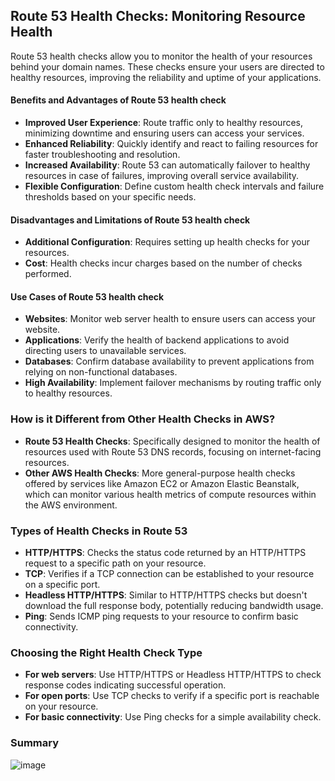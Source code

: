 ## Route 53 Health Checks: Monitoring Resource Health

Route 53 health checks allow you to monitor the health of your resources behind your domain names. These checks ensure your users are directed to healthy resources, improving the reliability and uptime of your applications.

#### Benefits and Advantages of Route 53 health check
* **Improved User Experience**:  Route traffic only to healthy resources, minimizing downtime and ensuring users can access your services.
* **Enhanced Reliability**:  Quickly identify and react to failing resources for faster troubleshooting and resolution.
* **Increased Availability**:  Route 53 can automatically failover to healthy resources in case of failures, improving overall service availability.
* **Flexible Configuration**:  Define custom health check intervals and failure thresholds based on your specific needs.

#### Disadvantages and Limitations of Route 53 health check 
* **Additional Configuration**:  Requires setting up health checks for your resources.
* **Cost**:  Health checks incur charges based on the number of checks performed.

#### Use Cases of Route 53 health check
* **Websites**:  Monitor web server health to ensure users can access your website.
* **Applications**:  Verify the health of backend applications to avoid directing users to unavailable services.
* **Databases**:  Confirm database availability to prevent applications from relying on non-functional databases.
* **High Availability**:  Implement failover mechanisms by routing traffic only to healthy resources.

### How is it Different from Other Health Checks in AWS?
* **Route 53 Health Checks**: Specifically designed to monitor the health of resources used with Route 53 DNS records, focusing on internet-facing resources.
* **Other AWS Health Checks**:  More general-purpose health checks offered by services like Amazon EC2 or Amazon Elastic Beanstalk, which can monitor various health metrics of compute resources within the AWS environment. 

### Types of Health Checks in Route 53
* **HTTP/HTTPS**: Checks the status code returned by an HTTP/HTTPS request to a specific path on your resource.
* **TCP**: Verifies if a TCP connection can be established to your resource on a specific port.
* **Headless HTTP/HTTPS**: Similar to HTTP/HTTPS checks but doesn't download the full response body, potentially reducing bandwidth usage.
* **Ping**: Sends ICMP ping requests to your resource to confirm basic connectivity.

### Choosing the Right Health Check Type
* **For web servers**: Use HTTP/HTTPS or Headless HTTP/HTTPS to check response codes indicating successful operation.
* **For open ports**: Use TCP checks to verify if a specific port is reachable on your resource.
* **For basic connectivity**: Use Ping checks for a simple availability check.

### Summary
![image](https://imgur.com/AYsbmjc.png)

